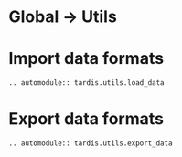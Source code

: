 # Global -> Utils
# Import data formats
```{eval-rst}
.. automodule:: tardis.utils.load_data
```

# Export data formats
```{eval-rst}
.. automodule:: tardis.utils.export_data
```

